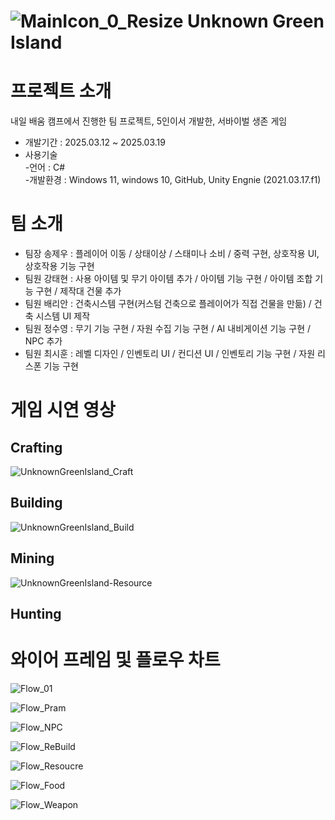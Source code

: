 # ![MainIcon_0_Resize](https://github.com/user-attachments/assets/816914b4-2ae0-4dcd-bddd-d225e1188dbd) Unknown Green Island 



# 프로젝트 소개 
내일 배움 캠프에서 진행한 팀 프로젝트, 5인이서 개발한, 서바이벌 생존 게임
- 개발기간 : 2025.03.12 ~ 2025.03.19   
- 사용기술    
-언어 : C#   
-개발환경 : Windows 11, windows 10, GitHub, Unity Engnie (2021.03.17.f1)

# 팀 소개
- 팀장 송제우 : 플레이어 이동 / 상태이상 / 스태미나 소비 / 중력 구현, 상호작용 UI, 상호작용 기능 구현
- 팀원 강태현 : 사용 아이템 및 무기 아이템 추가 / 아이템 기능 구현 / 아이템 조합 기능 구현 / 제작대 건물 추가
- 팀원 배리안 : 건축시스템 구현(커스텀 건축으로 플레이어가 직접 건물을 만듦) / 건축 시스템 UI 제작
- 팀원 정수영 : 무기 기능 구현 / 자원 수집 기능 구현 / AI 내비게이션 기능 구현 / NPC 추가
- 팀원 최시훈 : 레벨 디자인 / 인벤토리 UI / 컨디션 UI / 인벤토리 기능 구현 / 자원 리스폰 기능 구현

# 게임 시연 영상

## Crafting
![UnknownGreenIsland_Craft](https://github.com/user-attachments/assets/fa050261-f2b8-4dfa-b1cd-4161ec52b780)

## Building
![UnknownGreenIsland_Build](https://github.com/user-attachments/assets/10510867-b4e8-48a7-9551-f7a156334a7c)

## Mining
![UnknownGreenIsland-Resource](https://github.com/user-attachments/assets/106fef86-b5b9-4c13-8b62-1aec0de798f6)

## Hunting




# 와이어 프레임 및 플로우 차트

![Flow_01](https://github.com/user-attachments/assets/af93f7b8-6fbf-4d8c-b2a1-a55f0db7fb3b)

![Flow_Pram](https://github.com/user-attachments/assets/6dd5d7f6-43c4-4a2b-bb9b-4ea0b5ea3e47)

![Flow_NPC](https://github.com/user-attachments/assets/a064ccd6-b256-4b75-ae9d-5f096cf4e98b)

![Flow_ReBuild](https://github.com/user-attachments/assets/af3882f3-102a-4f8d-92c2-c567de922df0)

![Flow_Resoucre](https://github.com/user-attachments/assets/4ad3efcc-7502-4b92-a370-2f1915d92a2b)

![Flow_Food](https://github.com/user-attachments/assets/dca5d75d-1780-4eaf-8f27-9f0ecce669ac)

![Flow_Weapon](https://github.com/user-attachments/assets/f7ba947f-cfeb-4de5-8c36-fa1b9f5e5dca)





